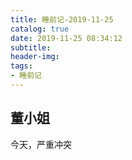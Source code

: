 ```yaml
---
title: 睡前记-2019-11-25
catalog: true
date: 2019-11-25 08:34:12
subtitle:
header-img:
tags:
- 睡前记
---
```



## 董小姐

今天，严重冲突